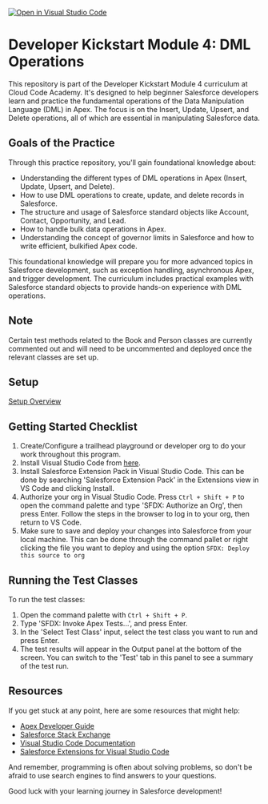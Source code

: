[![Open in Visual Studio Code](https://classroom.github.com/assets/open-in-vscode-718a45dd9cf7e7f842a935f5ebbe5719a5e09af4491e668f4dbf3b35d5cca122.svg)](https://classroom.github.com/online_ide?assignment_repo_id=15169841&assignment_repo_type=AssignmentRepo)
# Developer Kickstart Module 4: DML Operations

This repository is part of the Developer Kickstart Module 4 curriculum at Cloud Code Academy. It's designed to help beginner Salesforce developers learn and practice the fundamental operations of the Data Manipulation Language (DML) in Apex. The focus is on the Insert, Update, Upsert, and Delete operations, all of which are essential in manipulating Salesforce data.

## Goals of the Practice
Through this practice repository, you'll gain foundational knowledge about:
- Understanding the different types of DML operations in Apex (Insert, Update, Upsert, and Delete).
- How to use DML operations to create, update, and delete records in Salesforce.
- The structure and usage of Salesforce standard objects like Account, Contact, Opportunity, and Lead.
- How to handle bulk data operations in Apex.
- Understanding the concept of governor limits in Salesforce and how to write efficient, bulkified Apex code.

This foundational knowledge will prepare you for more advanced topics in Salesforce development, such as exception handling, asynchronous Apex, and trigger development. The curriculum includes practical examples with Salesforce standard objects to provide hands-on experience with DML operations.
## Note
Certain test methods related to the Book and Person classes are currently commented out and will need to be uncommented and deployed once the relevant classes are set up.

## Setup
[Setup Overview](https://learn.cloudcodeacademy.com/courses/salesforce-developer-kickstart-program/lectures/47317669)


## Getting Started Checklist
1. Create/Configure a trailhead playground or developer org to do your work throughout this program.
2. Install Visual Studio Code from [here](https://code.visualstudio.com/download).
3. Install Salesforce Extension Pack in Visual Studio Code. This can be done by searching 'Salesforce Extension Pack' in the Extensions view in VS Code and clicking Install.
4. Authorize your org in Visual Studio Code. Press `Ctrl + Shift + P` to open the command palette and type 'SFDX: Authorize an Org', then press Enter. Follow the steps in the browser to log in to your org, then return to VS Code.
5. Make sure to save and deploy your changes into Salesforce from your local machine. This can be done through the command pallet or right clicking the file you want to deploy and using the option `SFDX: Deploy this source to org`

## Running the Test Classes

To run the test classes:

1. Open the command palette with `Ctrl + Shift + P`.
2. Type 'SFDX: Invoke Apex Tests...', and press Enter.
3. In the 'Select Test Class' input, select the test class you want to run and press Enter.
4. The test results will appear in the Output panel at the bottom of the screen. You can switch to the 'Test' tab in this panel to see a summary of the test run.

## Resources

If you get stuck at any point, here are some resources that might help:

- [Apex Developer Guide](https://developer.salesforce.com/docs/atlas.en-us.apexcode.meta/apexcode/apex_dev_guide.htm)
- [Salesforce Stack Exchange](https://salesforce.stackexchange.com/)
- [Visual Studio Code Documentation](https://code.visualstudio.com/docs)
- [Salesforce Extensions for Visual Studio Code](https://developer.salesforce.com/tools/vscode/)

And remember, programming is often about solving problems, so don't be afraid to use search engines to find answers to your questions.

Good luck with your learning journey in Salesforce development!